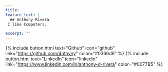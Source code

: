 ```yaml
---
title: 
feature_text: |
  ## Anthony Rivera 
 I like Computers.

excerpt: ""
---
```




{% include button.html text="Github" icon="github" link="https://github.com/4nthvny" color="#0366d6" %} {% include button.html text="LinkedIn" icon="linkedin" link="https://www.linkedin.com/in/anthony-d-rivera" color="#0077B5" %} 

